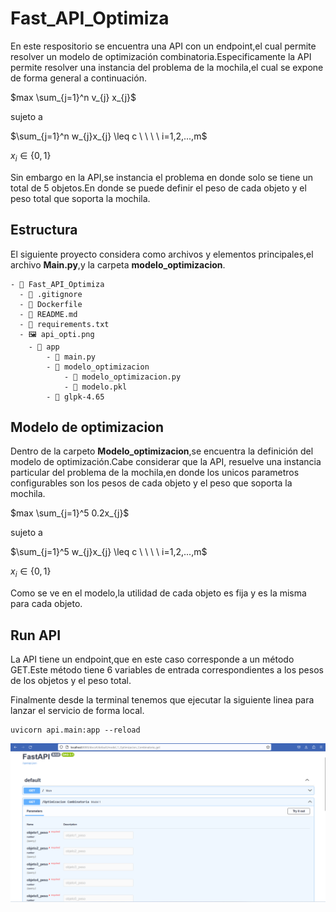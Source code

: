 # Fast_API_Optimiza

En este respositorio se encuentra una API con un endpoint,el cual permite resolver un modelo de optimización combinatoria.Especificamente la API permite resolver una instancia del problema de la mochila,el cual se expone de forma general a continuación.

$max \sum_{j=1}^n v_{j} x_{j}$

sujeto a 

$\sum_{j=1}^n w_{j}x_{j} \leq c \ \ \ \ i=1,2,...,m$

$x_{i} \in \{0,1\}$

Sin embargo en la API,se instancia el problema en donde solo se tiene un total de 5 objetos.En donde se puede definir el peso de cada objeto y el peso total que soporta la mochila.

## Estructura

El siguiente proyecto considera como archivos y elementos principales,el archivo **Main.py**,y la carpeta **modelo_optimizacion**.


``` docker
- 📁 Fast_API_Optimiza
  - 📄 .gitignore
  - 📄 Dockerfile
  - 📄 README.md
  - 📄 requirements.txt
  - 🖼️ api_opti.png
    - 📁 app
        - 📄 main.py                
        - 📁 modelo_optimizacion
            - 📄 modelo_optimizacion.py
            - 📄 modelo.pkl
        - 📁 glpk-4.65
```

## Modelo de optimizacion

Dentro de la carpeto **Modelo_optimizacion**,se encuentra la definición del modelo de optimización.Cabe considerar que la API, resuelve una instancia particular del problema de la mochila,en donde los unicos parametros configurables son los pesos de cada objeto y el peso que soporta la mochila.

$max \sum_{j=1}^5 0.2x_{j}$

sujeto a 

$\sum_{j=1}^5 w_{j}x_{j} \leq c \ \ \ \ i=1,2,...,m$

$x_{i} \in \{0,1\}$

Como se ve en el modelo,la utilidad de cada objeto es fija y es la misma para cada objeto.

## Run API

La API tiene un endpoint,que en este caso corresponde a un método GET.Este método tiene 6 variables de entrada correspondientes a los pesos de los objetos y el peso total.

Finalmente desde la terminal tenemos que ejecutar la siguiente linea para lanzar el servicio de forma local.

``` docker
uvicorn api.main:app --reload

```

![API_OPTI](api_opti.png)